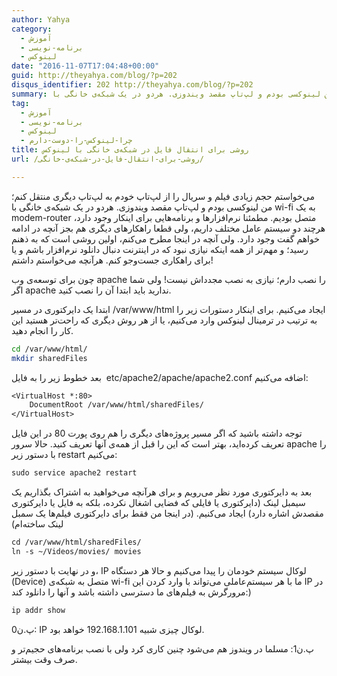 ```yaml
---
author: Yahya
category:
  - آموزش
  - برنامه-نویسی
  - لینوکس
date: "2016-11-07T17:04:48+00:00"
guid: http://theyahya.com/blog/?p=202
disqus_identifier: 202 http://theyahya.com/blog/?p=202
summary: می‌خواستم حجم زیادی فیلم و سریال را از لپ‌تاپ خودم به لپ‌تاپ دیگری منتقل کنم؛ من لینوکسی بودم و لپ‌تاپ مقصد ویندوزی. هردو در یک شبکه‌ی خانگی با wi-fi به یک modem-router متصل بودیم. مطمئنا نرم‌افزارها و برنامه‌هایی برای اینکار وجود دارد، هرچند دو سیستم عامل مختلف داریم، ولی قطعا راهکارهای دیگری هم بجز آنچه در ادامه خواهم گفت وجود دارد. ولی آنچه در اینجا مطرح می‌کنم، اولین روشی است که به ذهنم رسید؛ و مهم‌تر از همه اینکه نیازی نبود که در اینترنت دنبال دانلود نرم‌افزار باشم و یا برای راهکاری جست‌وجو کنم. هرآنچه می‌خواستم داشتم!
tag:
  - آموزش
  - برنامه-نویسی
  - لینوکس
  - چرا-لینوکس-را-دوست-دارم
title: روشی برای انتقال فایل در شبکه‌ی خانگی با لینوکس
url: /روشی-برای-انتقال-فایل-در-شبکه‌ی-خانگی/

---
```

می‌خواستم حجم زیادی فیلم و سریال را از لپ‌تاپ خودم به لپ‌تاپ دیگری منتقل کنم؛ من لینوکسی بودم و لپ‌تاپ مقصد ویندوزی. هردو در یک شبکه‌ی خانگی با wi-fi به یک modem-router متصل بودیم. مطمئنا نرم‌افزارها و برنامه‌هایی برای اینکار وجود دارد، هرچند دو سیستم عامل مختلف داریم، ولی قطعا راهکارهای دیگری هم بجز آنچه در ادامه خواهم گفت وجود دارد. ولی آنچه در اینجا مطرح می‌کنم، اولین روشی است که به ذهنم رسید؛ و مهم‌تر از همه اینکه نیازی نبود که در اینترنت دنبال دانلود نرم‌افزار باشم و یا برای راهکاری جست‌وجو کنم. هرآنچه می‌خواستم داشتم!

چون برای توسعه‌ی وب apache را نصب دارم؛ نیازی به نصب مجدداش نیست! ولی شما اگر apache ندارید باید ابتدا آن را نصب کنید.

ابتدا یک دایرکتوری در مسیر /var/www/html ایجاد می‌کنیم. برای اینکار دستورات زیر را به ترتیب در ترمینال لینوکس وارد می‌کنیم، یا از هر روش دیگری که راحت‌تر هستید این کار را انجام دهید.

```sh
cd /var/www/html/
mkdir sharedFiles
```

بعد خطوط زیر را به فایل  etc/apache2/apache/apache2.conf اضافه می‌کنیم:

```default
<VirtualHost *:80>
    DocumentRoot /var/www/html/sharedFiles/
</VirtualHost>
```

توجه داشته باشید که اگر مسیر پروژه‌های دیگری را هم روی پورت 80 در این فایل تعریف کرده‌اید، بهتر است که این را قبل از همه‌ی آنها تعریف کنید. حالا سرور apache را با دستور زیر restart می‌کنیم:

```default
sudo service apache2 restart
```

بعد به دایرکتوری مورد نظر می‌رویم و برای هر‌آنچه می‌خواهید به اشتراک بگذاریم یک سیمبل لینک (دایرکتوری یا فایلی که فضایی اشغال نکرده، بلکه به فایل یا دایرکتوری مقصدش اشاره دارد) ایجاد می‌کنیم. (در اینجا من فقط برای دایرکتوری فیلم‌ها یک سمبل لینک ساخته‌ام)

```default
cd /var/www/html/sharedFiles/
ln -s ~/Videos/movies/ movies
```

و در نهایت با دستور زیر، IP لوکال سیستم خودمان را پیدا می‌کنیم و حالا هر دستگاه (Device) متصل به شبکه‌ی wi-fi ما با هر سیستم‌عاملی می‌تواند با وارد کردن این IP در مرورگرش به فیلم‌های ما دسترسی داشته باشد و آنها را دانلود کند:)

```default
ip addr show
```

پ.ن0: IP لوکال چیزی شبیه 192.168.1.101 خواهد بود.

پ.ن1:‌ مسلما در ویندوز هم می‌شود چنین کاری کرد ولی با نصب برنامه‌های حجیم‌تر و صرف وقت بیشتر.
